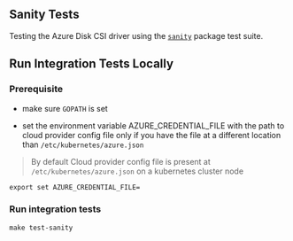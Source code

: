 ## Sanity Tests
Testing the Azure Disk CSI driver using the [`sanity`](https://github.com/kubernetes-csi/csi-test/tree/master/pkg/sanity) package test suite.

## Run Integration Tests Locally
### Prerequisite
 - make sure `GOPATH` is set

 - set the environment variable AZURE_CREDENTIAL_FILE with the path to cloud provider config file only if you have the file at a different location than `/etc/kubernetes/azure.json`
 > By default Cloud provider config file is present at `/etc/kubernetes/azure.json` on a kubernetes cluster node
```
export set AZURE_CREDENTIAL_FILE=
```

### Run integration tests
```
make test-sanity
```

